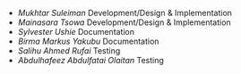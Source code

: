- *Mukhtar Suleiman* Development/Design & Implementation
- *Mainasara Tsowa* Development/Design & Implementation
- *Sylvester Ushie* Documentation
- *Birma Markus Yakubu* Documentation
- *Salihu Ahmed Rufai* Testing
- *Abdulhafeez Abdulfatai Olaitan* Testing
